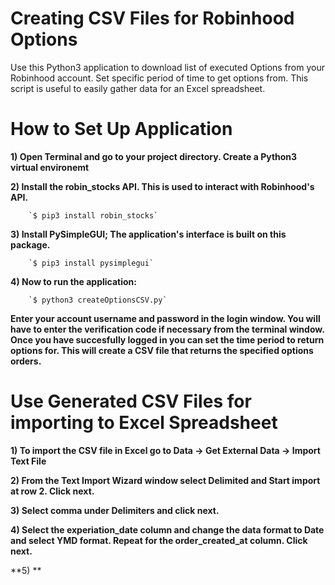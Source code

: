 # Creating CSV Files for Robinhood Options

Use this Python3 application to download list of executed Options from your Robinhood account. Set specific period of time to get options from. This script is useful to easily gather data for an Excel spreadsheet.

# How to Set Up Application
  **1) Open Terminal and go to your project directory. Create a Python3 virtual environemt**
  
  **2) Install the robin_stocks API. This is used to interact with Robinhood's API.**

        `$ pip3 install robin_stocks`
        
  **3) Install PySimpleGUI; The application's interface is built on this package.**
  
        `$ pip3 install pysimplegui`
        
  **4) Now to run the application:**
  
        `$ python3 createOptionsCSV.py`
        
   **Enter your account username and password in the login window. You will have to enter the verification code if necessary from the terminal window. Once you have succesfully logged in you can set the time period to return options for. This will create a CSV file that returns the specified options orders.**
   
  # Use  Generated CSV Files for importing to Excel Spreadsheet
  
  **1) To import the CSV file in Excel go to Data -> Get External Data -> Import Text File**
  
  **2) From the Text Import Wizard window select Delimited and Start import at row 2. Click next.**
    
  **3) Select comma under Delimiters and click next.**
  
  **4) Select the experiation_date column and change the data format to Date and select YMD format. Repeat for the order_created_at column. Click next.**
  
  **5) **

